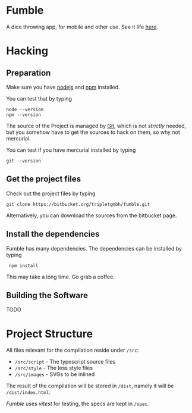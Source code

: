# Fumble

A dice throwing app, for mobile and other use.
See it life [here](http://fumble.lab.triplet-gmbh.de).

# Hacking

## Preparation

Make sure you have [nodejs](https://nodejs.org/en/) and
[npm](https://www.npmjs.com) installed.

You can test that by typing

    node --version
    npm --version

The source of the Project is managed by [Git](https://git-scm.com/),
which is not *strictly* needed, but you somehow have to get the sources to hack
on them, so why not mercurial.

You can test if you have mercurial installed by typing

    git --version

## Get the project files

Check out the project files by typing

    git clone https://bitbucket.org/tripletgmbh/fumble.git

Alternatively, you can download the sources from the bitbucket page.

## Install the dependencies

Fumble has many dependencies. The dependencies can be installed by typing

     npm install

This may take a long time. Go grab a coffee.

## Building the Software

TODO

# Project Structure

All files relevant for the compilation reside under `/src`:

* `/src/script` - The typescript source files
* `/src/style` - The less style files
* `/src/images` - SVGs to be inlined

The result of the compilation will be stored in `/dist`, namely it will be
`/dist/index.html`.

*Fumble* uses *vitest* for testing, the specs are kept in `/spec`.
